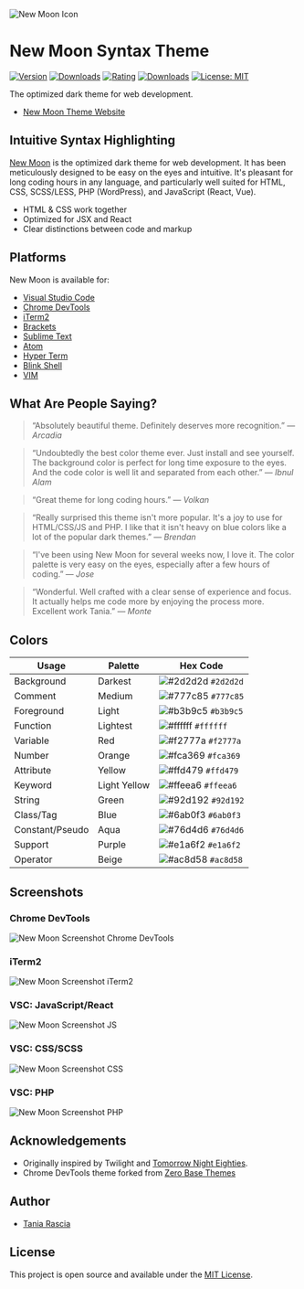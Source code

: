 ![New Moon Icon](https://github.com/taniarascia/new-moon-vscode/raw/master/images/new-moon-vector-thumbnail.png)

# New Moon Syntax Theme

[![Version](https://vsmarketplacebadge.apphb.com/version-short/taniarascia.new-moon-vscode.svg?color=373277)](https://marketplace.visualstudio.com/items?itemName=taniarascia.new-moon-vscode) [![Downloads](https://vsmarketplacebadge.apphb.com/downloads-short/taniarascia.new-moon-vscode.svg?color=373277)](https://marketplace.visualstudio.com/items?itemName=taniarascia.new-moon-vscode) [![Rating](https://vsmarketplacebadge.apphb.com/rating-star/taniarascia.new-moon-vscode.svg?color=373277)](https://marketplace.visualstudio.com/items?itemName=taniarascia.new-moon-vscode) [![Downloads](https://badges.ml/dt/new-moon)](https://badges.ml/#new-moon) [![License: MIT](https://img.shields.io/badge/License-MIT-blue.svg)](https://opensource.org/licenses/MIT)

The optimized dark theme for web development.

- [New Moon Theme Website](https://taniarascia.github.io/new-moon/)

## Intuitive Syntax Highlighting

[New Moon](https://taniarascia.github.io/new-moon/) is the optimized dark theme for web development. It has been meticulously designed to be easy on the eyes and intuitive. It's pleasant for long coding hours in any language, and particularly well suited for HTML, CSS, SCSS/LESS, PHP (WordPress), and JavaScript (React, Vue).

- HTML & CSS work together
- Optimized for JSX and React
- Clear distinctions between code and markup

## Platforms

New Moon is available for:

- [Visual Studio Code](https://marketplace.visualstudio.com/items?itemName=taniarascia.new-moon-vscode)
- [Chrome DevTools](https://github.com/taniarascia/new-moon-chrome-devtools)
- [iTerm2](https://github.com/taniarascia/new-moon/tree/master/iterm2)
- [Brackets](https://github.com/taniarascia/new-moon-brackets)
- [Sublime Text](https://packagecontrol.io/packages/New%20Moon%20Color%20Scheme)
- [Atom](https://github.atom.io/packages/new-moon-atom-syntax)
- [Hyper Term](https://github.com/Tmeister/hyperterm-new-moon-theme)
- [Blink Shell](https://github.com/taniarascia/new-moon/tree/master/blink-shell)
- [VIM](https://github.com/taniarascia/new-moon.vim)

## What Are People Saying?

> “Absolutely beautiful theme. Definitely deserves more recognition.”
> — _Arcadia_

> “Undoubtedly the best color theme ever. Just install and see yourself. The background color is perfect for long time exposure to the eyes. And the code color is well lit and separated from each other.”
> — _Ibnul Alam_

> “Great theme for long coding hours.”
> — _Volkan_

> “Really surprised this theme isn't more popular. It's a joy to use for HTML/CSS/JS and PHP. I like that it isn't heavy on blue colors like a lot of the popular dark themes.”
> — _Brendan_

> “I've been using New Moon for several weeks now, I love it. The color palette is very easy on the eyes, especially after a few hours of coding.”
> — _Jose_

> “Wonderful. Well crafted with a clear sense of experience and focus. It actually helps me code more by enjoying the process more. Excellent work Tania.”
> — _Monte_

## Colors

| Usage           | Palette      | Hex Code                                                           |
| --------------- | ------------ | ------------------------------------------------------------------ |
| Background      | Darkest      | ![#2d2d2d](https://placehold.it/15/2d2d2d/ffffff?text=+) `#2d2d2d` |
| Comment         | Medium       | ![#777c85](https://placehold.it/15/777c85/000000?text=+) `#777c85` |
| Foreground      | Light        | ![#b3b9c5](https://placehold.it/15/b3b9c5/000000?text=+) `#b3b9c5` |
| Function        | Lightest     | ![#ffffff](https://placehold.it/15/ffffff/000000?text=+) `#ffffff` |
| Variable        | Red          | ![#f2777a](https://placehold.it/15/f2777a/000000?text=+) `#f2777a` |
| Number          | Orange       | ![#fca369](https://placehold.it/15/fca369/000000?text=+) `#fca369` |
| Attribute       | Yellow       | ![#ffd479](https://placehold.it/15/ffd479/000000?text=+) `#ffd479` |
| Keyword         | Light Yellow | ![#ffeea6](https://placehold.it/15/ffeea6/000000?text=+) `#ffeea6` |
| String          | Green        | ![#92d192](https://placehold.it/15/92d192/000000?text=+) `#92d192` |
| Class/Tag       | Blue         | ![#6ab0f3](https://placehold.it/15/6ab0f3/000000?text=+) `#6ab0f3` |
| Constant/Pseudo | Aqua         | ![#76d4d6](https://placehold.it/15/76d4d6/000000?text=+) `#76d4d6` |
| Support         | Purple       | ![#e1a6f2](https://placehold.it/15/e1a6f2/000000?text=+) `#e1a6f2` |
| Operator        | Beige        | ![#ac8d58](https://placehold.it/15/ac8d58/000000?text=+) `#ac8d58` |

## Screenshots

### Chrome DevTools

![New Moon Screenshot Chrome DevTools](https://github.com/taniarascia/new-moon-vscode/raw/master/images/chromedevtools.png)

### iTerm2

![New Moon Screenshot iTerm2](https://github.com/taniarascia/new-moon-vscode/raw/master/images/iterm2.png)

### VSC: JavaScript/React

![New Moon Screenshot JS](https://github.com/taniarascia/new-moon-vscode/raw/master/images/js.png)

### VSC: CSS/SCSS

![New Moon Screenshot CSS](https://github.com/taniarascia/new-moon-vscode/raw/master/images/css.png)

### VSC: PHP

![New Moon Screenshot PHP](https://github.com/taniarascia/new-moon-vscode/raw/master/images/php.png)

## Acknowledgements

- Originally inspired by Twilight and [Tomorrow Night Eighties](https://github.com/chriskempson/tomorrow-theme).
- Chrome DevTools theme forked from [Zero Base Themes](https://github.com/mauricecruz/zero-base-themes)

## Author

- [Tania Rascia](https://www.taniarascia.com/)

## License

This project is open source and available under the [MIT License](LICENSE).
